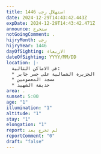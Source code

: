 ```yaml
---
title: استهلال رجب 1446
date: 2024-12-29T14:43:42.443Z
expDate: 2024-12-29T14:43:42.471Z
announce: ستخرج
notGoingComment: .
hijryMonth: رجب
hijryYear: 1446
dayOfSighting: الاربعاء
dateOfSighting: YYYY/MM/DD
location: |-
  في الاماكن التالية:
  * الجزيرة الشمالية على جسر جابر
  * مسجد المعصومين
  * حديقة الشهيد
area: .
sunset: 5:00
age: "1"
illumination: "1"
altitude: "1"
stay: "1"
elongation: "1"
report: لم تخرج بعد
reportComment: "0"
draft: "false"
---
```

